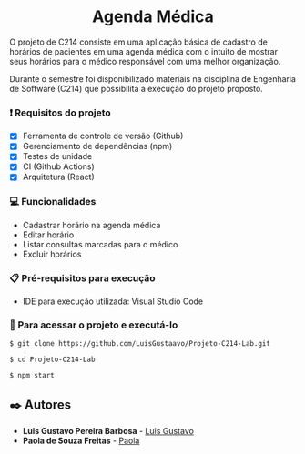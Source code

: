 <h1 align = "center">Agenda Médica</h1>

<p>O projeto de C214 consiste em uma aplicação básica de cadastro de horários de pacientes em uma agenda médica com o intuito de mostrar seus horários para o médico responsável com uma melhor organização.</p>

<p>Durante o semestre foi disponibilizado materiais na disciplina de Engenharia de Software (C214) que possibilita a execução do projeto proposto. </p>

### ❗ Requisitos do projeto

- [x] Ferramenta de controle de versão (Github) 
- [x] Gerenciamento de dependências (npm)
- [x] Testes de unidade 
- [x] CI (Github Actions)
- [x] Arquitetura (React)

### 💻 Funcionalidades
- Cadastrar horário na agenda médica
- Editar horário
- Listar consultas marcadas para o médico
- Excluir horários

### 📋 Pré-requisitos para execução
- IDE para execução utilizada: Visual Studio Code

### 🚀 Para acessar o projeto e executá-lo
```
$ git clone https://github.com/LuisGustaavo/Projeto-C214-Lab.git

$ cd Projeto-C214-Lab

$ npm start

```

## ✒️ Autores

* **Luis Gustavo Pereira Barbosa** - [Luis Gustavo](https://github.com/LuisGustaavo)
* **Paola de Souza Freitas** - [Paola](https://github.com/paola-freitas)
